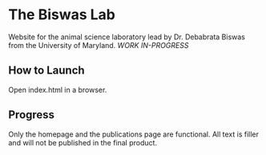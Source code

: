 # The Biswas Lab
Website for the animal science laboratory lead by Dr. Debabrata Biswas from the University of Maryland.
*WORK IN-PROGRESS*

## How to Launch
Open index.html in a browser.

## Progress
Only the homepage and the publications page are functional. All text is filler and will not be published in the final product.
